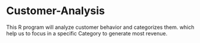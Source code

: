 # Customer-Analysis
This R program will analyze customer behavior and categorizes them. which help us to focus in a specific Category to generate most revenue.  
